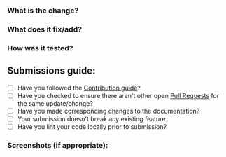 ### What is the change?


### What does it fix/add?


### How was it tested?


## Submissions guide:
- [ ] Have you followed the [Contribution guide](https://github.com/garimasingh128/ToDoista)?
- [ ] Have you checked to ensure there aren't other open [Pull Requests](https://github.com/garimasingh128/ToDoista/pulls) for the same update/change?
- [ ] Have you made corresponding changes to the documentation?
- [ ] Your submission doesn't break any existing feature.
- [ ] Have you lint your code locally prior to submission?

### Screenshots (if appropriate):
